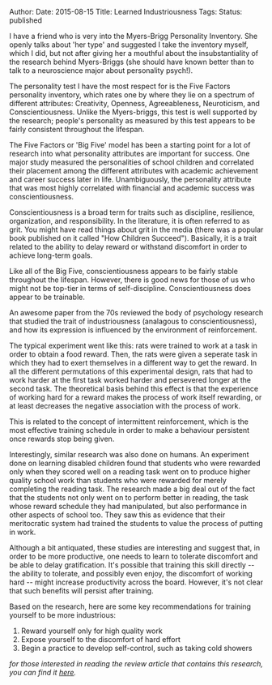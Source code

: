 Author: 
Date: 2015-08-15
Title: Learned Industriousness
Tags: 
Status: published

I have a friend who is very into the Myers-Brigg Personality Inventory. She openly talks about 'her type' and suggested I take the inventory myself, which I did, but not after giving her a mouthful about the insubstantiality of the research behind Myers-Briggs (she should have known better than to talk to a neuroscience major about personality psych!).

 The personality test I have the most respect for is the Five Factors personality inventory, which rates one by where they lie on a spectrum of different attributes: Creativity, Openness, Agreeableness, Neuroticism, and Conscientiousness. Unlike the Myers-briggs, this test is well supported by the research; people's personality as measured by this test appears to be fairly consistent throughout the lifespan.

The Five Factors or 'Big Five' model has been a starting point for a lot of research into what personality attributes are important for success. One major study measured the personalities of school children and correlated their placement among the different attributes with academic achievement and career success later in life. Unambiguously, the personality attribute that was most highly correlated with financial and academic success was conscientiousness.

Conscientiousness is a broad term for traits such as discipline, resilience, organization, and responsibility. In the literature, it is often referred to as grit. You might have read things about grit in the media (there was a popular book published on it called "How Children Succeed"). Basically, it is a trait related to the ability to delay reward or withstand discomfort in order to achieve long-term goals. 

Like all of the Big Five, conscientiousness appears to be fairly stable throughout the lifespan. However, there is good news for those of us who might not be top-tier in terms of self-discipline. Conscientiousness does appear to be trainable.

An awesome paper from the 70s reviewed the body of psychology research that studied the trait of industriousness (analagous to conscientiousness), and how its expression is influenced by the environment of reinforcement. 

The typical experiment went like this: rats were trained to work at a task in order to obtain a food reward. Then, the rats were given a seperate task in which they had to exert themselves in a different way to get the reward. In all the different permutations of this experimental design, rats that had to work harder at the first task worked harder and persevered longer at the second task. The theoretical basis behind this effect is that the experience of working hard for a reward makes the process of work itself rewarding, or at least decreases the negative association with the process of work.

This is related to the concept of intermittent reinforcement, which is the most effective training schedule in order to make a behaviour persistent once rewards stop being given. 

Interestingly, similar research was also done on humans. An experiment done on learning disabled children found that students who were rewarded only when they scored well on a reading task went on to produce higher quality school work than students who were rewarded for merely completing the reading task. The research made a big deal out of the fact that the students not only went on to perform better in reading, the task whose reward schedule they had manipulated, but also performance in other aspects of school too. They saw this as evidence that their meritocratic system had trained the students to value the process of putting in work. 

Although a bit antiquated, these studies are interesting and suggest that, in order to be more productive, one needs to learn to tolerate discomfort and be able to delay gratification. It's possible that training this skill directly -- the ability to tolerate, and possibly even enjoy, the discomfort of working hard -- might increase productivity across the board. However, it's not clear that such benefits will persist after training.

Based on the research, here are some key recommendations for training yourself to be more industrious:
1. Reward yourself only for high quality work
2. Expose yourself to the discomfort of hard effort
3. Begin a practice to develop self-control, such as taking cold showers

*for those interested in reading the review article that contains this research, you can find it [here](http://homepages.se.edu/cvonbergen/files/2013/01/Learned-Industriousness.pdf).* 
